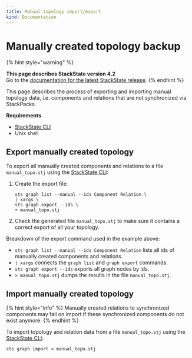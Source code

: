 ```yaml
---
title: Manual topology import/export
kind: Documentation
---
```


# Manually created topology backup

{% hint style="warning" %}

**This page describes StackState version 4.2**<br />Go to the [documentation for the latest StackState release](https://docs.stackstate.com/).
{% endhint %}

This page describes the process of exporting and importing manual topology data, i.e. components and relations that are not synchronized via StackPacks.

**Requirements**

* [StackState CLI](../../installation/cli-install.md)
* Unix shell

## Export manually created topology

To export all manually created components and relations to a file `manual_topo.stj` using the [StackState CLI](../../installation/cli-install.md):

1. Create the export file:

   ```text
   sts graph list --manual --ids Component Relation \
   | xargs \
   sts graph export --ids \
   > manual_topo.stj
   ```

2. Check the generated file `manual_topo.stj` to make sure it contains a correct export of all your topology.

Breakdown of the export command used in the example above:

* `sts graph list --manual --ids Component Relation` lists all ids of manually created components and relations.
* `| xargs` connects the `graph list` and `graph export` commands.
* `sts graph export --ids` exports all graph nodes by ids.
* `> manual_topo.stj` dumps the results in the file `manual_topo.stj`.

## Import manually created topology

{% hint style="info" %}
Manually created relations to synchronized components may fail on import if these synchronized components do not exist anymore.
{% endhint %}

To import topology and relation data from a file `manual_topo.stj` using the [StackState CLI](../../installation/cli-install.md):

```text
sts graph import < manual_topo.stj
```

